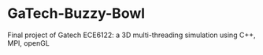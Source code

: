 # GaTech-Buzzy-Bowl
Final project of Gatech ECE6122: a 3D multi-threading simulation using C++, MPI, openGL
